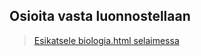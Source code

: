 ## Osioita vasta luonnostellaan
> [Esikatsele biologia.html selaimessa](https://rawgit.com/avoimet-oppimateriaalit-ry/avoin-taulukkokirja/master/biologia/biologia.html)
